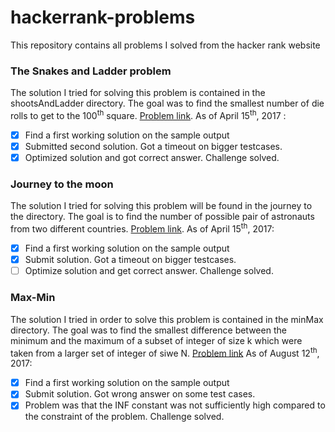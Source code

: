 # hackerrank-problems
This repository contains all problems I solved from the hacker rank website

### The Snakes and Ladder problem
The solution I tried for solving this problem is contained in the shootsAndLadder directory.
The goal was to find the smallest number of die rolls to get to the 100<sup>th</sup> square. [Problem link](https://www.hackerrank.com/challenges/the-quickest-way-up).
As of April 15<sup>th</sup>, 2017 :
- [X] Find a first working solution on the sample output
- [X] Submitted second solution. Got a timeout on bigger testcases.
- [X] Optimized solution and got correct answer. Challenge solved.

### Journey to the moon
The solution I tried for solving this problem will be found in the journey to the directory.
The goal is to find the number of possible pair of astronauts from two different countries. [Problem link](https://www.hackerrank.com/challenges/journey-to-the-moon).
As of April 15<sup>th</sup>, 2017:
- [X] Find a first working solution on the sample output
- [X] Submit solution. Got a timeout on bigger testcases.
- [ ] Optimize solution and get correct answer. Challenge solved.

### Max-Min
The solution I tried in order to solve this problem is contained in the minMax directory.
The goal was to find the smallest difference between the minimum and the maximum of a subset of integer of size k which were taken from a larger set of integer of siwe N. [Problem link](https://www.hackerrank.com/challenges/angry-children)
As of August 12<sup>th</sup>, 2017:
- [X] Find a first working solution on the sample output
- [X] Submit solution. Got wrong answer on some test cases.
- [X] Problem was that the INF constant was not sufficiently high compared to the constraint of the problem. Challenge solved.
